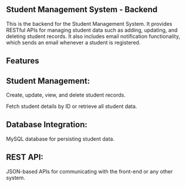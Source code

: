 Student Management System - Backend
-----------------------------------
This is the backend for the Student Management System. It provides RESTful APIs for managing student data such as adding, updating, and deleting student records. It also includes email notification functionality, which sends an email whenever a student is registered.

Features
-------
Student Management:
------------------
Create, update, view, and delete student records.

Fetch student details by ID or retrieve all student data.

Database Integration:
--------------------
MySQL database for persisting student data.

REST API:
---------
JSON-based APIs for communicating with the front-end or any other system.
